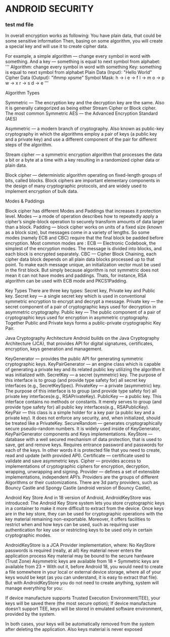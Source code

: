 # ANDROID SECURITY 
### test md file 


In overall encryption works as following:
You have plain data, that could be some sensitive information
Then, basing on some algorithm, you will create a special key and will use it to create cipher data.

For example, a simple algorithm — change every symbol in word with something. And a key — something is equal to next symbol from alphabet:
''' Algorithm: change every symbol in word with something
Key: something is equal to next symbol from alphabet
Plain Data (Input): "Hello World"
Cipher Data (Output): "ifmmp xpsme" 
Symbol Mask:
h -> i
e -> f
l -> m
o -> p
w -> x
r -> s
d -> e '''

Algorithm Types


Symmetric — The encryption key and the decryption key are the same. Also it is generally categorized as being either Stream Cipher or Block cipher.
The most common Symmetric AES — the Advanced Encryption Standard (AES)

Asymmetric — a modern branch of cryptography. Also known as public-key cryptography in which the algorithms employ a pair of keys (a public key and a private key) and use a different component of the pair for different steps of the algorithm.

Stream cipher — a symmetric encryption algorithm that processes the data a bit or a byte at a time with a key resulting in a randomized cipher data or plain data.

Block cipher — deterministic algorithm operating on fixed-length groups of bits, called blocks. Block ciphers are important elementary components in the design of many cryptographic protocols, and are widely used to implement encryption of bulk data.

Modes & Paddings

Block cipher has different Modes and Paddings that increases it protection level.
Modes — a mode of operation describes how to repeatedly apply a cipher’s single-block operation to securely transform amounts of data larger than a block.
Padding — block cipher works on units of a fixed size (known as a block size), but messages come in a variety of lengths. So some modes (namely ECB and CBC) require that the final block be padded before encryption.
Most common modes are :
ECB — Electronic Codebook, the simplest of the encryption modes. The message is divided into blocks, and each block is encrypted separately.
CBC — Cipher Block Chaining, each cipher data block depends on all plain data blocks processed up to that point. To make each message unique, an initialization vector must be used in the first block.
But simply because algorithm is not symmetric does not mean it can not have modes and paddings. Thats, for instance, RSA algorithm can be used with ECB mode and PKCS1Padding.


Key Types
There are three key types: Secret key, Private key and Public key.
Secret key — a single secret key which is used in conventional symmetric encryption to encrypt and decrypt a message.
Private key — the secret component of a pair of cryptographic keys used for decryption in asymmetric cryptography.
Public key — The public component of a pair of cryptographic keys used for encryption in asymmetric cryptography.
Together Public and Private keys forms a public-private cryptographic Key Pair.

Java Cryptography Architecture
Android builds on the Java Cryptography Architecture (JCA), that provides API for digital signatures, certificates, encryption, keys generation and management.

KeyGenerator — provides the public API for generating symmetric cryptographic keys.
KeyPairGenerator — an engine class which is capable of generating a private key and its related public key utilizing the algorithm it was initialized with.
SecretKey — a secret (symmetric) key. The purpose of this interface is to group (and provide type safety for) all secret key interfaces (e.g., SecretKeySpec).
PrivateKey — a private (asymmetric) key. The purpose of this interface is to group (and provide type safety for) all private key interfaces(e.g., RSAPrivateKey).
PublicKey — a public key. This interface contains no methods or constants. It merely serves to group (and provide type safety for) all public key interfaces(e.g., RSAPublicKey).
KeyPair — this class is a simple holder for a key pair (a public key and a private key). It does not enforce any security, and, when initialized, should be treated like a PrivateKey.
SecureRandom — generates cryptographically secure pseudo-random numbers. It is widely used inside of KeyGenerator, KeyPairGenerator components and Keys implementations.
KeyStore — database with a well secured mechanism of data protection, that is used to save, get and remove keys. Requires entrance password and passwords for each of the keys. In other words it is protected file that you need to create, read and update (with provided API).
Certificate — certificate used to validate and save asymmetric keys.
Cipher — provides access to implementations of cryptographic ciphers for encryption, decryption, wrapping, unwrapping and signing.
Provider — defines a set of extensible implementations, independent API’s. Providers are the groups of different Algorithms or their customizations. There are 3d party providers, such as Bouncy Castle and Spongy Castle (android version of Bouncy Castle),


Android Key Store
And in 18 version of Android, AndroidKeyStore was introduced:
The Android Key Store system lets you store cryptographic keys in a container to make it more difficult to extract from the device.
Once keys are in the key store, they can be used for cryptographic operations with the key material remaining non-exportable.
Moreover, it offers facilities to restrict when and how keys can be used, such as requiring user authentication for key use or restricting keys to be used only in certain cryptographic modes.

AndroidKeyStore is a JCA Provider implementation, where:
No KeyStore passwords is required (really, at all)
Key material never enters the application process
Key material may be bound to the secure hardware (Trust Zone)
Asymmetric keys are available from 18 +
Symmetric keys are available from 23 +
With out it, before Android 18, you would need to create a file somewhere in your local or external device storage, where all of your keys would be kept (as you can understand, it is easy to extract that file). But with AndroidKeyStore you do not need to create anything, system will manage everything for you:

If device manufacture supports Trusted Execution Environment(TEE), your keys will be saved there (the most secure option);
If device manufacture doesn’t support TEE, keys will be stored in emulated software environment, provided by the system.

In both cases, your keys will be automatically removed from the system after deleting the application. Also keys material is never exposed
